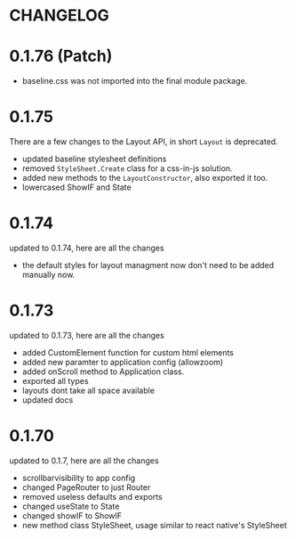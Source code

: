 # CHANGELOG

# 0.1.76 (Patch)

- baseline.css was not imported into the final module package.

# 0.1.75

There are a few changes to the Layout API, in short `Layout` is deprecated.
- updated baseline stylesheet definitions
- removed `StyleSheet.Create` class for a css-in-js solution.
- added new methods to the `LayoutConstructor`, also exported it too.
- lowercased ShowIF and State

# 0.1.74

updated to 0.1.74, here are all the changes
- the default styles for layout managment now don't need to be added manually now.

# 0.1.73

updated to 0.1.73, here are all the changes
- added CustomElement function for custom html elements
- added new paramter to application config (allowzoom)
- added onScroll method to Application class.
- exported all types
- layouts dont take all space available
- updated docs

# 0.1.70

updated to 0.1.7, here are all the changes
- scrollbarvisibility to app config
- changed PageRouter to just Router
- removed useless defaults and exports
- changed useState to State
- changed showIF to ShowIF
- new method class StyleSheet, usage similar to react native's StyleSheet
